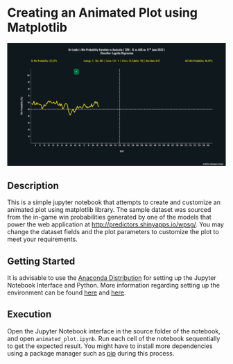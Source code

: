 # Creating an Animated Plot using Matplotlib

![alt text](sample.jpg "Title")

## Description

This is a simple jupyter notebook that attempts to create and customize an animated plot using matplotlib library. The sample dataset was sourced from the in-game win probabilities generated by one of the models that power the web application at http://predictors.shinyapps.io/wpsg/. You may change the dataset fields and the plot parameters to customize the plot to meet your requirements. 

## Getting Started

It is advisable to use the [Anaconda Distribution](https://www.anaconda.com/download/) for setting up the Jupyter Notebook Interface and Python. More information regarding setting up the environment can be found [here](https://docs.anaconda.com/anaconda/install/) and [here](https://jupyter-notebook-beginner-guide.readthedocs.io/en/latest/what_is_jupyter.html).

## Execution
Open the Jupyter Notebook interface in the source folder of the notebook, and open `animated_plot.ipynb`. Run each cell of the notebook sequentially to get the expected result. You might have to install more dependencies using a package manager such as [pip](https://pypi.org/project/pip/) during this process.